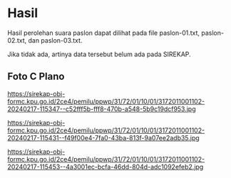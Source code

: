 # Hasil

Hasil perolehan suara paslon dapat dilihat pada file paslon-01.txt, paslon-02.txt, dan paslon-03.txt.

Jika tidak ada, artinya data tersebut belum ada pada SIREKAP.

## Foto C Plano

https://sirekap-obj-formc.kpu.go.id/2ce4/pemilu/ppwp/31/72/01/10/01/3172011001102-20240217-115347--c52fff5b-fff8-470b-a548-5b9c19dcf953.jpg

https://sirekap-obj-formc.kpu.go.id/2ce4/pemilu/ppwp/31/72/01/10/01/3172011001102-20240217-115431--f49f00e4-7fa0-43ba-813f-9a07ee2adb35.jpg

https://sirekap-obj-formc.kpu.go.id/2ce4/pemilu/ppwp/31/72/01/10/01/3172011001102-20240217-115453--4a3001ec-bcfa-46dd-804d-adc1092efeb2.jpg
